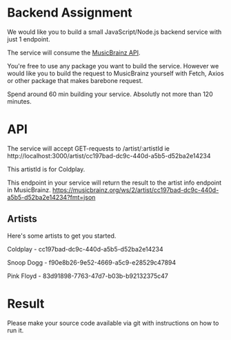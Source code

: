 # Backend Assignment

We would like you to build a small JavaScript/Node.js backend service with just 1 endpoint.

The service will consume the [MusicBrainz API](https://musicbrainz.org/doc/MusicBrainz_API).

You're free to use any package you want to build the service. However we would like you to build the request to MusicBrainz yourself with Fetch, Axios or other package that makes barebone request.

Spend around 60 min building your service. Absolutly not more than 120 minutes.

# API

The service will accept GET-requests to /artist/:artistId ie http://localhost:3000/artist/cc197bad-dc9c-440d-a5b5-d52ba2e14234

This artistId is for Coldplay.

This endpoint in your service will return the result to the artist info endpoint in MusicBrainz.
https://musicbrainz.org/ws/2/artist/cc197bad-dc9c-440d-a5b5-d52ba2e14234?fmt=json

## Artists
Here's some artists to get you started.

Coldplay - cc197bad-dc9c-440d-a5b5-d52ba2e14234

Snoop Dogg - f90e8b26-9e52-4669-a5c9-e28529c47894

Pink Floyd - 83d91898-7763-47d7-b03b-b92132375c47


# Result

Please make your source code available via git with instructions on how to run it.